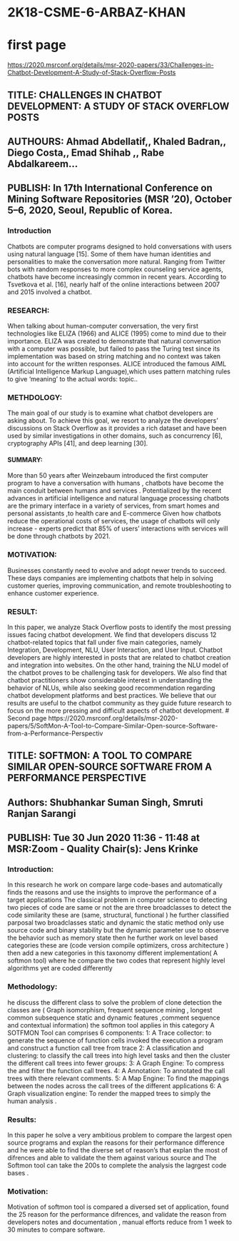# 2K18-CSME-6-ARBAZ-KHAN
# first page 
https://2020.msrconf.org/details/msr-2020-papers/33/Challenges-in-Chatbot-Development-A-Study-of-Stack-Overflow-Posts
<h2> TITLE: CHALLENGES IN CHATBOT DEVELOPMENT: A STUDY OF STACK OVERFLOW POSTS </h2>
<h2> AUTHOURS: Ahmad Abdellatif,, Khaled Badran,, Diego Costa,, Emad Shihab ,, Rabe Abdalkareem…</h2>

<h2> PUBLISH: In 17th International Conference on Mining Software Repositories (MSR ’20), October 5–6, 2020, Seoul, Republic of Korea.</h2>

<h3> Introduction</h3>
Chatbots are computer programs designed to
hold conversations with users using natural language [15]. Some of them
have human identities and personalities to make the conversation more
natural. Ranging from Twitter bots with random responses to more
complex counseling service agents, chatbots have become increasingly
common in recent years. According to Tsvetkova et al. [16], nearly half of
the online interactions between 2007 and 2015 involved a chatbot.

<h3> RESEARCH:</h3>
When talking about human-computer conversation, the
very first technologies like ELIZA (1966) and ALICE (1995) come to mind 
due to their importance. ELIZA was created to demonstrate that natural
conversation with a computer was possible, but failed to pass the Turing
test since its implementation was based on string matching and no
context was taken into account for the written responses. ALICE
introduced the famous AIML (Artificial Intelligence Markup
Language),which uses pattern matching rules to give ‘meaning’ to the
actual words: topic..

<h3> METHDOLOGY:</h3>
 The main goal of our study is to examine what
chatbot developers are asking about. To achieve this goal, we resort to
analyze the developers’ discussions on Stack Overflow as it provides a
rich dataset and have been used by similar investigations in other
domains, such as concurrency [6], cryptography APIs [41], and deep
learning [30]. 
<h4> SUMMARY:</h4>
More than 50 years after Weinzebaum introduced the
first computer program to have a conversation with humans , chatbots
have become the main conduit between humans and services .
Potentialized by the recent advances in artificial intelligence and natural
language processing chatbots are the primary interface in a variety of
services, from smart homes and personal assistants ,to health care and
E-commerce Given how chatbots reduce the operational costs of
services, the usage of chatbots will only increase - experts predict that
85% of users’ interactions with services will be done through chatbots
by 2021. 
<h3> MOTIVATION:</h3>
Businesses constantly need to evolve
and adopt newer trends to succeed. These days
companies are implementing chatbots that help in
solving customer queries, improving communication,
and remote troubleshooting to enhance customer
experience.
<h3> RESULT:</h3>
 In this paper, we analyze Stack Overflow posts to identify
the most pressing issues facing chatbot development. We find that
developers discuss 12 chatbot-related topics that fall under five main
categories, namely Integration, Development, NLU, User Interaction, and
User Input. Chatbot developers are highly interested in posts that are
related to chatbot creation and integration into websites. On the other
hand, training the NLU model of the chatbot proves to be challenging
task for developers. We also find that chatbot practitioners show
considerable interest in understanding the behavior of NLUs, while also
seeking good recommendation regarding chatbot development
platforms and best practices. We believe that our results are useful to
the chatbot community as they guide future research to focus on the
more pressing and difficult aspects of chatbot development. 
# Second page
https://2020.msrconf.org/details/msr-2020-papers/5/SoftMon-A-Tool-to-Compare-Similar-Open-source-Software-from-a-Performance-Perspectiv
<h2> TITLE: SOFTMON: A TOOL TO COMPARE SIMILAR OPEN-SOURCE SOFTWARE FROM A PERFORMANCE PERSPECTIVE</h2>
<h2> Authors: Shubhankar Suman Singh, Smruti Ranjan Sarangi</h2>
<h2> PUBLISH: Tue 30 Jun 2020 11:36 - 11:48 at MSR:Zoom - Quality Chair(s): Jens Krinke</h2>
<h3> Introduction:</h3>
In this research he work on compare
large code-bases and automatically finds the
reasons and use the insights to improve the
performance of a target applications The classical
problem in computer science to detecting two pieces
of code are same or not the are three broadclasses
to detect the code similarity these are (same,
structural, functional ) he further classified
parposal two broadclasses static and dynamic the
static method only use source code and binary
stability but the dynamic parameter use to observe 
the behavior such as memory state then he further
work on level based categories these are (code
version compile optimizers, cross architecture )
then add a new categories in this taxonomy
different implementation( A softmon tool) where he
compare the two codes that represent highly level
algorithms yet are coded differently 
<h3> Methodology:</h3>
 he discuss the different class to solve
the problem of clone detection the classes are (
Graph isomorphism, frequent sequence mining ,
longest common subsequence static and dynamic
features ,comment sequence and contextual
information) the softmon tool applies in this
category A SOTFMON Tool can comprises 6
components:
1: A Trace collector: to generate the sequence of
function cells invoked the execution a program and
construct a function call tree from trace
2: A classification and clustering: to classify the call
trees into high level tasks and then the cluster the
different call trees into fewer groups:
3: A Graph Engine: To compress the and filter the
function call trees. 
4: A Annotation: To annotated the call trees with
there relevant comments.
5: A Map Engine: To find the mappings between the
nodes across the call trees of the different
applications
6: A Graph visualization engine: To render the
mapped trees to simply the human analysis . 
<h3> Results:</h3>
In this paper he solve a very ambitious
problem to compare the largest open source
programs and explan the reasons for their
performance difference and he were able to find the
diverse set of reason’s that explan the most of
difrences and able to validate the them against
various source and The Softmon tool can take the
200s to complete the analysis the lagrgest code
bases . 
<h3> Motivation:</h3>
 Motivation of softmon tool is compared a diversed set of
application, found the 25 reason for the performance difrences, and
validate the reason from developers notes and documentation , manual
efforts reduce from 1 week to 30 minutes to compare software.
